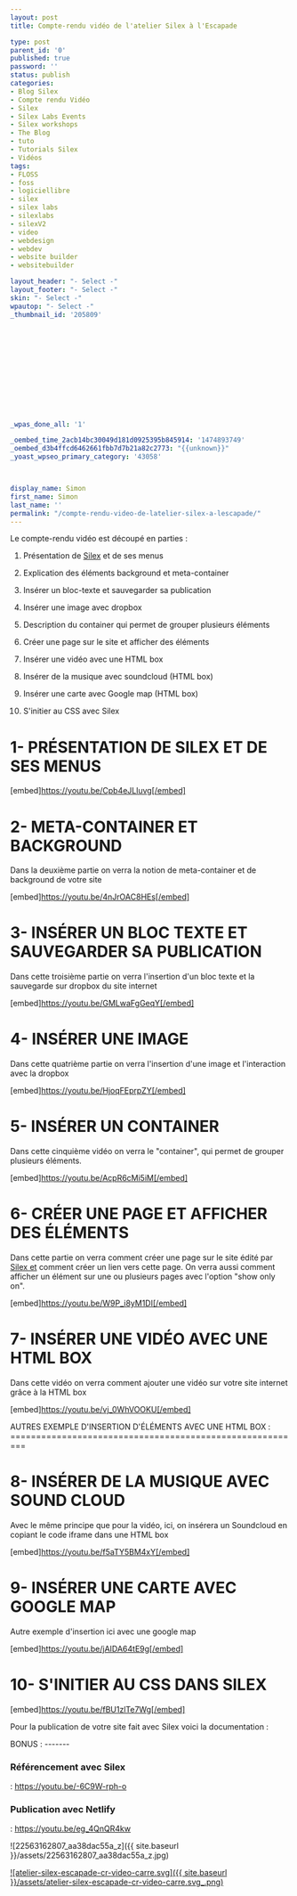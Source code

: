 ```yaml
---
layout: post
title: Compte-rendu vidéo de l'atelier Silex à l'Escapade

type: post
parent_id: '0'
published: true
password: ''
status: publish
categories:
- Blog Silex
- Compte rendu Vidéo
- Silex
- Silex Labs Events
- Silex workshops
- The Blog
- tuto
- Tutorials Silex
- Vidéos
tags:
- FLOSS
- foss
- logiciellibre
- silex
- silex labs
- silexlabs
- silexV2
- video
- webdesign
- webdev
- website builder
- websitebuilder

layout_header: "- Select -"
layout_footer: "- Select -"
skin: "- Select -"
wpautop: "- Select -"
_thumbnail_id: '205809'













_wpas_done_all: '1'

_oembed_time_2acb14bc30049d181d0925395b845914: '1474893749'
_oembed_d3b4ffcd6462661fbb7d7b21a82c2773: "{{unknown}}"
_yoast_wpseo_primary_category: '43058'



display_name: Simon
first_name: Simon
last_name: ''
permalink: "/compte-rendu-video-de-latelier-silex-a-lescapade/"
---
```




Le compte-rendu vidéo est découpé en parties
: 
1.  Présentation de [Silex](http://www.silex.me/) et de ses menus
2.  Explication des éléments background et meta-container
3.  Insérer un bloc-texte et sauvegarder sa publication  
    
4.  Insérer une image avec dropbox
5.  Description du container qui permet de grouper plusieurs éléments
6.  Créer une page sur le site et afficher des éléments
7.  Insérer une vidéo avec une HTML box
8.  Insérer de la musique avec soundcloud (HTML box)
9.  Insérer une carte avec Google map (HTML box)
10.  S'initier au CSS avec Silex

1- PRÉSENTATION DE SILEX ET DE SES MENUS
========================================



[embed]https://youtu.be/Cpb4eJLluvg[/embed]

2- META-CONTAINER ET BACKGROUND
===============================

Dans la deuxième partie on verra la notion de meta-container et de background de votre site

[embed]https://youtu.be/4nJrOAC8HEs[/embed]

3- INSÉRER UN BLOC TEXTE ET SAUVEGARDER SA PUBLICATION
======================================================

Dans cette troisième partie on verra l'insertion d'un bloc texte et la sauvegarde sur dropbox du site internet

[embed]https://youtu.be/GMLwaFgGeqY[/embed]

4- INSÉRER UNE IMAGE
====================

Dans cette quatrième partie on verra l'insertion d'une image et l'interaction avec la dropbox

[embed]https://youtu.be/HjoqFEprpZY[/embed]

5- INSÉRER UN CONTAINER
=======================

Dans cette cinquième vidéo on verra le "container", qui permet de grouper plusieurs éléments.

[embed]https://youtu.be/AcpR6cMi5iM[/embed]

6- CRÉER UNE PAGE ET AFFICHER DES ÉLÉMENTS
==========================================

Dans cette partie on verra comment créer une page sur le site édité par [Silex et](http://www.silex.me/) comment créer un lien vers cette page. On verra aussi comment afficher un élément sur une ou plusieurs pages avec l'option "show only on".

[embed]https://youtu.be/W9P_i8yM1DI[/embed]

7- INSÉRER UNE VIDÉO AVEC UNE HTML BOX
======================================

Dans cette vidéo on verra comment ajouter une vidéo sur votre site internet grâce à la HTML box

[embed]https://youtu.be/vj_0WhVOOKU[/embed]

AUTRES EXEMPLE D'INSERTION D'ÉLÉMENTS AVEC UNE HTML BOX
: =========================================================

8- INSÉRER DE LA MUSIQUE AVEC SOUND CLOUD
=========================================

Avec le même principe que pour la vidéo, ici, on insérera un Soundcloud en copiant le code iframe dans une HTML box

[embed]https://youtu.be/f5aTY5BM4xY[/embed]

9- INSÉRER UNE CARTE AVEC GOOGLE MAP
====================================

Autre exemple d'insertion ici avec une google map

[embed]https://youtu.be/jAIDA64tE9g[/embed]

10- S'INITIER AU CSS DANS SILEX
===============================



[embed]https://youtu.be/fBU1zlTe7Wg[/embed]

Pour la publication de votre site fait avec Silex voici la documentation
: 


BONUS
: -------

### Référencement avec Silex
: 
https://youtu.be/-6C9W-rph-o

### Publication avec Netlify
: 
https://youtu.be/eg_4QnQR4kw

![22563162807_aa38dac55a_z]({{ site.baseurl }}/assets/22563162807_aa38dac55a_z.jpg)

[![atelier-silex-escapade-cr-video-carre.svg]({{ site.baseurl }}/assets/atelier-silex-escapade-cr-video-carre.svg_.png)](https://www.silexlabs.org/wp-content/uploads/2016/01/atelier-silex-escapade-cr-video-carre.svg_.png)